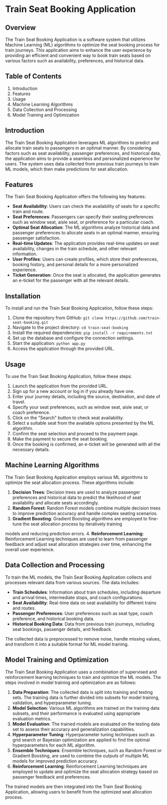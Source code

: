 # Train Seat Booking Application

## Overview
The Train Seat Booking Application is a software system that utilizes Machine Learning (ML) algorithms to optimize the seat booking process for train journeys. This application aims to enhance the user experience by providing an efficient and convenient way to book train seats based on various factors such as availability, preferences, and historical data.

## Table of Contents
1. Introduction
2. Features
3. Usage
4. Machine Learning Algorithms
5. Data Collection and Processing
6. Model Training and Optimization


## Introduction
The Train Seat Booking Application leverages ML algorithms to predict and allocate train seats to passengers in an optimal manner. By considering factors such as seat availability, passenger preferences, and historical data, the application aims to provide a seamless and personalized experience for users. The system uses data collected from previous train journeys to train ML models, which then make predictions for seat allocation.

## Features
The Train Seat Booking Application offers the following key features:
- **Seat Availability**: Users can check the availability of seats for a specific train and route.
- **Seat Preferences**: Passengers can specify their seating preferences such as window seat, aisle seat, or preference for a particular coach.
- **Optimal Seat Allocation**: The ML algorithms analyze historical data and passenger preferences to allocate seats in an optimal manner, ensuring passenger satisfaction.
- **Real-time Updates**: The application provides real-time updates on seat availability, changes in the train schedule, and other relevant information.
- **User Profiles**: Users can create profiles, which store their preferences, booking history, and personal details for a more personalized experience.
- **Ticket Generation**: Once the seat is allocated, the application generates an e-ticket for the passenger with all the relevant details.

## Installation
To install and run the Train Seat Booking Application, follow these steps:

1. Clone the repository from GitHub: `git clone https://github.com/train-seat-booking.git`
2. Navigate to the project directory: `cd train-seat-booking`
3. Install the required dependencies: `pip install -r requirements.txt`
4. Set up the database and configure the connection settings.
5. Start the application: `python app.py`
6. Access the application through the provided URL.

## Usage
To use the Train Seat Booking Application, follow these steps:

1. Launch the application from the provided URL.
2. Sign up for a new account or log in if you already have one.
3. Enter your journey details, including the source, destination, and date of travel.
4. Specify your seat preferences, such as window seat, aisle seat, or coach preference.
5. Click on the "Search" button to check seat availability.
6. Select a suitable seat from the available options presented by the ML algorithm.
7. Confirm the seat selection and proceed to the payment page.
8. Make the payment to secure the seat booking.
9. Once the booking is confirmed, an e-ticket will be generated with all the necessary details.

## Machine Learning Algorithms
The Train Seat Booking Application employs various ML algorithms to optimize the seat allocation process. These algorithms include:

1. **Decision Trees**: Decision trees are used to analyze passenger preferences and historical data to predict the likelihood of seat availability and allocate seats accordingly.
2. **Random Forest**: Random Forest models combine multiple decision trees to improve prediction accuracy and handle complex seating scenarios.
3. **Gradient Boosting**: Gradient Boosting algorithms are employed to fine-tune the seat allocation process by iteratively training

 models and reducing prediction errors.
4. **Reinforcement Learning**: Reinforcement Learning techniques are used to learn from passenger feedback and adjust seat allocation strategies over time, enhancing the overall user experience.

## Data Collection and Processing
To train the ML models, the Train Seat Booking Application collects and processes relevant data from various sources. The data includes:

- **Train Schedules**: Information about train schedules, including departure and arrival times, intermediate stops, and coach configurations.
- **Seat Availability**: Real-time data on seat availability for different trains and routes.
- **Passenger Preferences**: User preferences such as seat type, coach preference, and historical booking data.
- **Historical Booking Data**: Data from previous train journeys, including seat bookings, passenger details, and feedback.

The collected data is preprocessed to remove noise, handle missing values, and transform it into a suitable format for ML model training.

## Model Training and Optimization
The Train Seat Booking Application uses a combination of supervised and reinforcement learning techniques to train and optimize the ML models. The steps involved in model training and optimization are as follows:

1. **Data Preparation**: The collected data is split into training and testing sets. The training data is further divided into subsets for model training, validation, and hyperparameter tuning.
2. **Model Selection**: Various ML algorithms are trained on the training data subsets, and their performance is evaluated using appropriate evaluation metrics.
3. **Model Evaluation**: The trained models are evaluated on the testing data set to assess their accuracy and generalization capabilities.
4. **Hyperparameter Tuning**: Hyperparameter tuning techniques such as grid search or Bayesian optimization are applied to find the optimal hyperparameters for each ML algorithm.
5. **Ensemble Techniques**: Ensemble techniques, such as Random Forest or Gradient Boosting, are used to combine the outputs of multiple ML models for improved prediction accuracy.
6. **Reinforcement Learning**: Reinforcement Learning techniques are employed to update and optimize the seat allocation strategy based on passenger feedback and preferences.

The trained models are then integrated into the Train Seat Booking Application, allowing users to benefit from the optimized seat allocation process.

